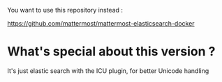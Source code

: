 You want to use this repository instead :

https://github.com/mattermost/mattermost-elasticsearch-docker

# What's special about this version ?

It's just elastic search with the ICU plugin, for better Unicode handling
